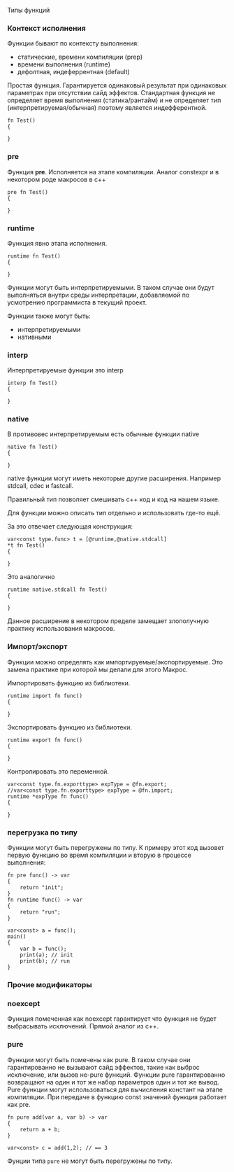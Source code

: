 Типы функций

### Контекст исполнения

Функции бывают по контексту выполнения:

- статические, времени компиляции (prep)
- времени выполнения (runtime)
- дефолтная, индеферрентная (default)

Простая функция. Гарантируется одинаковый результат при одинаковых параметрах при отсутствии сайд эффектов. Стандартная функция не определяет время выполнения (статика/рантайм) и не определяет тип (интерпретируемая/обычная) поэтому является индефферентной.

```
fn Test()
{

}
```

### pre
Функция **pre**. Исполняется на этапе компиляции. Аналог constexpr и в некотором роде макросов в с++
```
pre fn Test()
{

}
```

### runtime
Функция явно этапа исполнения.
```
runtime fn Test()
{

}
```

Функции могут быть интерпретируемыми. В таком случае они будут выполняться внутри среды интерпретации, добавляемой по усмотрению программиста в текущий проект.

Функции также могут быть:

- интерпретируемыми
- нативными

### interp
Интерпретируемые функции это interp
```
interp fn Test()
{

}
```

### native
В противовес интерпретируемым есть обычные функции native
```
native fn Test()
{

}
```

native функции могут иметь некоторые другие расширения. Например stdcall, cdec и fastcall.

Правильный тип позволяет смешивать c++ код и код на нашем языке.

Для функции можно описать тип отдельно и использовать где-то ещё.

За это отвечает следующая конструкция:
```
var<const type.func> t = [@runtime,@native.stdcall]
*t fn Test()
{

}
```

Это аналогично
```
runtime native.stdcall fn Test()
{

}
```

Данное расширение в некотором пределе замещает злополучную практику использования макросов.

### Импорт/экспорт
Функции можно определять как импортируемые/экспортируемые.
Это замена практике при которой мы делали для этого
Макрос.

Импортировать функцию из библиотеки.
```
runtime import fn func()
{

}
```

Экспортировать функцию из библиотеки.
```
runtime export fn func()
{

}
```

Контролировать это переменной.
```
var<const type.fn.exporttype> expType = @fn.export;
//var<const type.fn.exporttype> expType = @fn.import;
runtime *expType fn func()
{

}
```
### перегрузка по типу
Функции могут быть перегружены по типу. К примеру этот код вызовет
первую функцию во время компиляции и вторую в процессе выполнения:
```
fn pre func() -> var
{
    return "init";
}
fn runtime func() -> var
{
    return "run";
}

var<const> a = func();
main()
{
    var b = func();
    print(a); // init
    print(b); // run
}
```
 
### Прочие модификаторы

### noexcept
Функция помеченная как noexcept гарантирует что функция не будет выбрасывать исключений. Прямой аналог из c++.

### pure
Функции могут быть помечены как pure. В таком случае они гарантированно не вызывают сайд эффектов, такие как выброс исключение, или вызов не-pure функций.
Функции pure гарантированно возвращают на один и тот же набор параметров один и тот же вывод.
Pure функции могут использоваться для вычисления констант на этапе компиляции. При передаче в функцию const значений функция работает как pre.
```
fn pure add(var a, var b) -> var
{
    return a + b;
}

var<const> c = add(1,2); // == 3
```

Фунции типа `pure` не могут быть перегружены по типу.